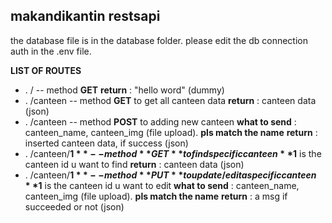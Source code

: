 ## makandikantin restsapi
the database file is in the database folder. please edit the db connection auth in the .env file.

**LIST OF ROUTES**
- . / -- method **GET**
**return** : "hello word" (dummy)
- . /canteen -- method **GET**
to get all canteen data
**return** : canteen data (json)
- . /canteen -- method **POST**
to adding new canteen
**what to send** : canteen_name, canteen_img (file upload). **pls match the name**
**return** : inserted canteen data, if success (json)
- . /canteen/**$1** -- method **GET**
to find specific canteen
**$1** is the canteen id u want to find
**return** : canteen data (json)
- . /canteen/**$1** -- method **PUT**
to update/edit a specific canteen
**$1** is the canteen id u want to edit
**what to send** : canteen_name, canteen_img (file upload). **pls match the name**
**return** : a msg if succeeded or not (json)
